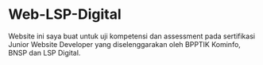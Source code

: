 # Web-LSP-Digital
Website ini saya buat untuk uji kompetensi dan assessment pada sertifikasi Junior Website Developer yang diselenggarakan oleh BPPTIK Kominfo, BNSP dan LSP Digital.
